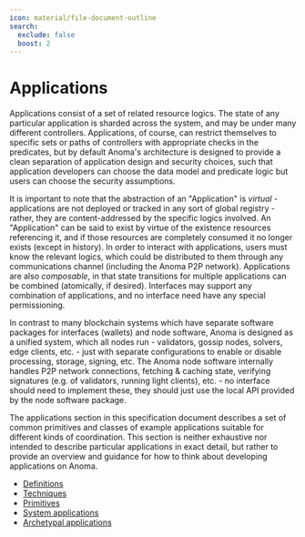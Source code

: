 ```yaml
---
icon: material/file-document-outline
search:
  exclude: false
  boost: 2
---
```


# Applications

Applications consist of a set of related resource logics. The state of any
particular application is sharded across the system, and may be under many
different controllers. Applications, of course, can restrict themselves to
specific sets or paths of controllers with appropriate checks in the predicates,
but by default Anoma's architecture is designed to provide a clean separation of
application design and security choices, such that application developers can
choose the data model and predicate logic but users can choose the security
assumptions.

It is important to note that the abstraction of an "Application" is *virtual* -
applications are not deployed or tracked in any sort of global registry -
rather, they are content-addressed by the specific logics involved. An
"Application" can be said to exist by virtue of the existence resources
referencing it, and if those resources are completely consumed it no longer
exists (except in history). In order to interact with applications, users must
know the relevant logics, which could be distributed to them through any
communications channel (including the Anoma P2P network). Applications are also
_composable_, in that state transitions for multiple applications can be
combined (atomically, if desired). Interfaces may support any combination of
applications, and no interface need have any special permissioning.

In contrast to many blockchain systems which have separate software packages for
interfaces (wallets) and node software, Anoma is designed as a unified system,
which all nodes run - validators, gossip nodes, solvers, edge clients, etc. -
just with separate configurations to enable or disable processing, storage,
signing, etc. The Anoma node software internally handles P2P network
connections, fetching & caching state, verifying signatures (e.g. of validators,
running light clients), etc. - no interface should need to implement these, they
should just use the local API provided by the node software package.

The applications section in this specification document describes a set of
common primitives and classes of example applications suitable for different
kinds of coordination. This section is neither exhaustive nor intended to
describe particular applications in exact detail, but rather to provide an
overview and guidance for how to think about developing applications on Anoma.

- [Definitions](./definitions/index.md)
- [Techniques](./techniques/index.md)
- [Primitives](./primitives/index.md)
- [System applications](./system-applications/index.md)
- [Archetypal applications](./archetypal-applications/index.md)